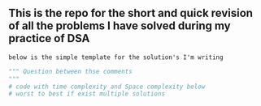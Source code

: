 ## This is the repo for the short and quick revision of all the problems I have solved during my practice of DSA


`below is the simple template for the solution's I'm writing
`
```python
""" Question between thse comments 
"""
# code with time complexity and Space complexity below 
# worst to best if exist multiple solutions 
```